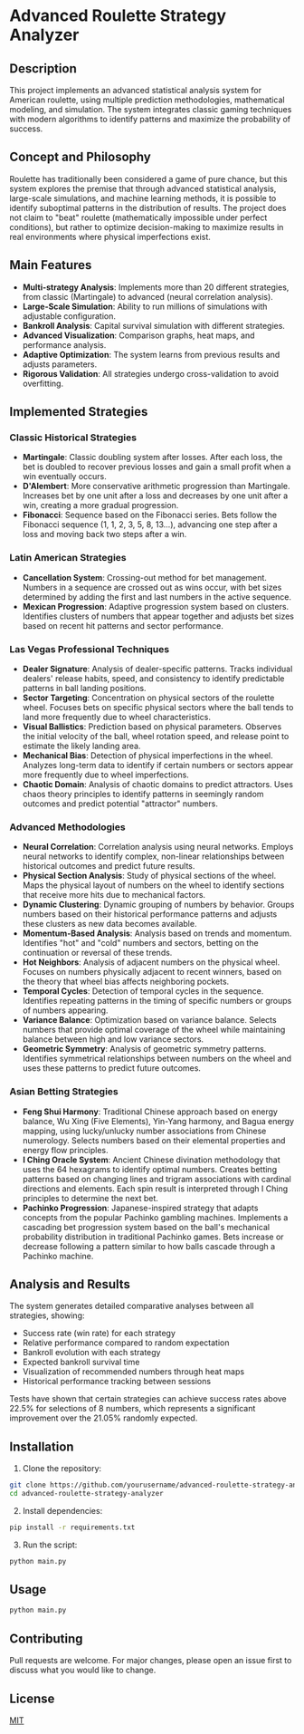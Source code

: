 # Advanced Roulette Strategy Analyzer

## Description

This project implements an advanced statistical analysis system for American roulette, using multiple prediction methodologies, mathematical modeling, and simulation. The system integrates classic gaming techniques with modern algorithms to identify patterns and maximize the probability of success.

## Concept and Philosophy

Roulette has traditionally been considered a game of pure chance, but this system explores the premise that through advanced statistical analysis, large-scale simulations, and machine learning methods, it is possible to identify suboptimal patterns in the distribution of results. The project does not claim to "beat" roulette (mathematically impossible under perfect conditions), but rather to optimize decision-making to maximize results in real environments where physical imperfections exist.

## Main Features

- **Multi-strategy Analysis**: Implements more than 20 different strategies, from classic (Martingale) to advanced (neural correlation analysis).
- **Large-Scale Simulation**: Ability to run millions of simulations with adjustable configuration.
- **Bankroll Analysis**: Capital survival simulation with different strategies.
- **Advanced Visualization**: Comparison graphs, heat maps, and performance analysis.
- **Adaptive Optimization**: The system learns from previous results and adjusts parameters.
- **Rigorous Validation**: All strategies undergo cross-validation to avoid overfitting.

## Implemented Strategies

### Classic Historical Strategies
- **Martingale**: Classic doubling system after losses. After each loss, the bet is doubled to recover previous losses and gain a small profit when a win eventually occurs.
- **D'Alembert**: More conservative arithmetic progression than Martingale. Increases bet by one unit after a loss and decreases by one unit after a win, creating a more gradual progression.
- **Fibonacci**: Sequence based on the Fibonacci series. Bets follow the Fibonacci sequence (1, 1, 2, 3, 5, 8, 13...), advancing one step after a loss and moving back two steps after a win.

### Latin American Strategies
- **Cancellation System**: Crossing-out method for bet management. Numbers in a sequence are crossed out as wins occur, with bet sizes determined by adding the first and last numbers in the active sequence.
- **Mexican Progression**: Adaptive progression system based on clusters. Identifies clusters of numbers that appear together and adjusts bet sizes based on recent hit patterns and sector performance.

### Las Vegas Professional Techniques
- **Dealer Signature**: Analysis of dealer-specific patterns. Tracks individual dealers' release habits, speed, and consistency to identify predictable patterns in ball landing positions.
- **Sector Targeting**: Concentration on physical sectors of the roulette wheel. Focuses bets on specific physical sectors where the ball tends to land more frequently due to wheel characteristics.
- **Visual Ballistics**: Prediction based on physical parameters. Observes the initial velocity of the ball, wheel rotation speed, and release point to estimate the likely landing area.
- **Mechanical Bias**: Detection of physical imperfections in the wheel. Analyzes long-term data to identify if certain numbers or sectors appear more frequently due to wheel imperfections.
- **Chaotic Domain**: Analysis of chaotic domains to predict attractors. Uses chaos theory principles to identify patterns in seemingly random outcomes and predict potential "attractor" numbers.

### Advanced Methodologies
- **Neural Correlation**: Correlation analysis using neural networks. Employs neural networks to identify complex, non-linear relationships between historical outcomes and predict future results.
- **Physical Section Analysis**: Study of physical sections of the wheel. Maps the physical layout of numbers on the wheel to identify sections that receive more hits due to mechanical factors.
- **Dynamic Clustering**: Dynamic grouping of numbers by behavior. Groups numbers based on their historical performance patterns and adjusts these clusters as new data becomes available.
- **Momentum-Based Analysis**: Analysis based on trends and momentum. Identifies "hot" and "cold" numbers and sectors, betting on the continuation or reversal of these trends.
- **Hot Neighbors**: Analysis of adjacent numbers on the physical wheel. Focuses on numbers physically adjacent to recent winners, based on the theory that wheel bias affects neighboring pockets.
- **Temporal Cycles**: Detection of temporal cycles in the sequence. Identifies repeating patterns in the timing of specific numbers or groups of numbers appearing.
- **Variance Balance**: Optimization based on variance balance. Selects numbers that provide optimal coverage of the wheel while maintaining balance between high and low variance sectors.
- **Geometric Symmetry**: Analysis of geometric symmetry patterns. Identifies symmetrical relationships between numbers on the wheel and uses these patterns to predict future outcomes.

### Asian Betting Strategies
- **Feng Shui Harmony**: Traditional Chinese approach based on energy balance, Wu Xing (Five Elements), Yin-Yang harmony, and Bagua energy mapping, using lucky/unlucky number associations from Chinese numerology. Selects numbers based on their elemental properties and energy flow principles.
- **I Ching Oracle System**: Ancient Chinese divination methodology that uses the 64 hexagrams to identify optimal numbers. Creates betting patterns based on changing lines and trigram associations with cardinal directions and elements. Each spin result is interpreted through I Ching principles to determine the next bet.
- **Pachinko Progression**: Japanese-inspired strategy that adapts concepts from the popular Pachinko gambling machines. Implements a cascading bet progression system based on the ball's mechanical probability distribution in traditional Pachinko games. Bets increase or decrease following a pattern similar to how balls cascade through a Pachinko machine.

## Analysis and Results

The system generates detailed comparative analyses between all strategies, showing:

- Success rate (win rate) for each strategy
- Relative performance compared to random expectation
- Bankroll evolution with each strategy
- Expected bankroll survival time
- Visualization of recommended numbers through heat maps
- Historical performance tracking between sessions

Tests have shown that certain strategies can achieve success rates above 22.5% for selections of 8 numbers, which represents a significant improvement over the 21.05% randomly expected.

## Installation

1. Clone the repository:

```bash
git clone https://github.com/yourusername/advanced-roulette-strategy-analyzer.git
cd advanced-roulette-strategy-analyzer
```

2. Install dependencies:

```bash
pip install -r requirements.txt
```

3. Run the script:

```bash
python main.py
```

## Usage  

```bash
python main.py
```

## Contributing

Pull requests are welcome. For major changes, please open an issue first to discuss what you would like to change.

## License

[MIT](https://choosealicense.com/licenses/mit/)
